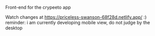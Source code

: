 Front-end for the crypeeto app

Watch changes at https://priceless-swanson-68f28d.netlify.app/ :)
reminder: i am currently developing mobile view, do not judge by the desktop
